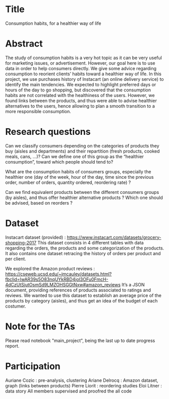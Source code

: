 # Title

Consumption habits, for a healthier way of life

# Abstract

The study of consumption habits is a very hot topic as it can be very useful for marketing issues, or advertisement. However, our goal here is to use data in order to help consumers directly. We give some advice regarding consumption to reorient clients’ habits toward a healthier way of life. In this project, we use purchases history of Instacart (an online delivery service) to identify the main tendencies. We expected to highlight preferred days or hours of the day to go shopping, but discovered that the consumption habits are not correlated with the healthiness of the users. However, we found links between the products, and thus were able to advise healthier alternatives to the users, hence allowing to plan a smooth transition to a more responsible consumption.

# Research questions

Can we classify consumers depending on the categories of products they buy (aisles and departments) and their repartition (fresh products, cooked meals, cans, …)?
Can we define one of this group as the  “healthier consumption”, toward which people should tend to?

What are the consumption habits of consumers groups, especially the healthier one (day of the week, hour of the day, time since the previous order, number of orders, quantity ordered, reordering rate) ?

Can we find equivalent products between the different consumers groups (by aisles), and thus offer healthier alternative products ? Which one should be advised, based on reorders ?


# Dataset

Instacart dataset (provided) : https://www.instacart.com/datasets/grocery-shopping-2017
This dataset consists in 4 different tables with data regarding the orders, the products and some categorization of the products. It also contains one dataset retracing the history of orders per product and per client.

We explored the Amazon product reviews : https://cseweb.ucsd.edu/~jmcauley/datasets.html?fbclid=IwAR39s5O83nqUYkRBD4jol3OFu0FmcH-4dCzUtSjutOsmSd9LMZOHSGGtNxw#amazon_reviews
It’s a JSON document, providing references of products associated to ratings and reviews. We wanted to use this dataset to establish an average price of the products by category (aisles), and thus get an idea of the budget of each costumer.

# Note for the TAs

Please read notebook "main_project", being the last up to date progress report.

# Participation

Auriane Cozic : pre-analysis, clustering
Ariane Delrocq : Amazon dataset, graph (links between products)
Pierre Liorit : reordering studies
Eloi Litner : data story
All members supervised and proofred the all code
